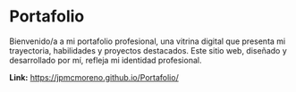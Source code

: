 # Portafolio

Bienvenido/a a mi portafolio profesional, una vitrina digital que presenta mi trayectoria, habilidades y proyectos destacados. Este sitio web, diseñado y desarrollado por mí, refleja mi identidad profesional.

**Link:** https://jpmcmoreno.github.io/Portafolio/
